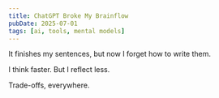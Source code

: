 ```yaml
---
title: ChatGPT Broke My Brainflow
pubDate: 2025-07-01
tags: [ai, tools, mental models]
---
```


It finishes my sentences, but now I forget how to write them.

I think faster. But I reflect less.

Trade-offs, everywhere.
